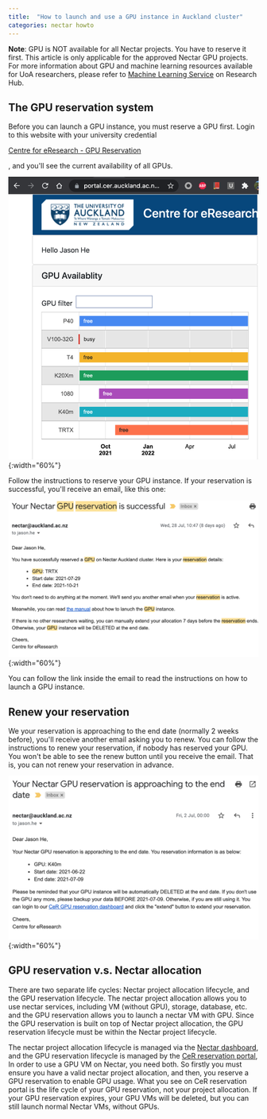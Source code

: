 ```yaml
---
title:  "How to launch and use a GPU instance in Auckland cluster"
categories: nectar howto
---
```


**Note**: GPU is NOT available for all Nectar projects. You have to reserve it first. This article is only applicable for the approved Nectar GPU projects. For more information about GPU and machine learning resources available for UoA researchers, please refer to [Machine Learning Service](https://research-hub.auckland.ac.nz/#/content/28) on Research Hub.


## The GPU reservation system

Before you can launch a GPU instance, you must reserve a GPU first. Login to this website with your university credential

[Centre for eResearch - GPU Reservation](https://portal.cer.auckland.ac.nz/gpu)

, and you'll see the current availability of all GPUs.

![useful image](./assets/doc/ntr-gpu-instance/reservation.png){:width="60%"}

Follow the instructions to reserve your GPU instance. If your reservation is successful, you'll receive an email, like this one:  

![useful image](./assets/doc/ntr-gpu-instance/email.png){:width="60%"}

You can follow the link inside the email to read the instructions on how to launch a GPU instance. 

## Renew your reservation

We your reservation is approaching to the end date (normally 2 weeks before), you'll receive another email asking you to renew. You can follow the instructions to renew your reservation, if nobody has reserved your GPU. You won't be able to see the renew button until you receive the email. That is, you can not renew your reservation in advance.

![useful image](./assets/doc/ntr-gpu-instance/email2.png){:width="60%"}


## GPU reservation v.s. Nectar allocation


There are two separate life cycles: Nectar project allocation lifecycle, and the GPU reservation lifecycle. The nectar project allocation allows you to use nectar services, including VM (without GPU), storage, database, etc. and the GPU reservation allows you to launch a nectar VM with GPU. Since the GPU reservation is built on top of Nectar project allocation, the GPU reservation lifecycle must be within the Nectar project lifecycle.


The nectar project allocation lifecycle is managed via the [Nectar dashboard](https://dashboard.rc.nectar.org.au/), and the GPU reservation lifecycle is managed by the [CeR reservation portal](https://portal.cer.auckland.ac.nz/gpu), In order to use a GPU VM on Nectar, you need both. So firstly you must ensure you have a valid nectar project allocation, and then, you reserve a GPU reservation to enable GPU usage. What you see on CeR reservation portal is the life cycle of your GPU reservation, not your project allocation. If your GPU reservation expires, your GPU VMs will be deleted, but you can still launch normal Nectar VMs, without GPUs. 

